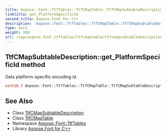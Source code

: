```yaml
---
title: Aspose::Font::TtfTables::TtfCMapTable::TtfCMapSubtableDescription::get_PlatformSpecificId method
linktitle: get_PlatformSpecificId
second_title: Aspose.Font for C++
description: 'Aspose::Font::TtfTables::TtfCMapTable::TtfCMapSubtableDescription::get_PlatformSpecificId method. Gets platform-specific encoding id in C++.'
type: docs
weight: 300
url: /cpp/aspose.font.ttftables/ttfcmaptable/ttfcmapsubtabledescription/get_platformspecificid/
---
```

## TtfCMapSubtableDescription::get_PlatformSpecificId method


Gets platform-specific encoding id.

```cpp
uint16_t Aspose::Font::TtfTables::TtfCMapTable::TtfCMapSubtableDescription::get_PlatformSpecificId() const
```

## See Also

* Class [TtfCMapSubtableDescription](../)
* Class [TtfCMapTable](../../)
* Namespace [Aspose::Font::TtfTables](../../../)
* Library [Aspose.Font for C++](../../../../)
